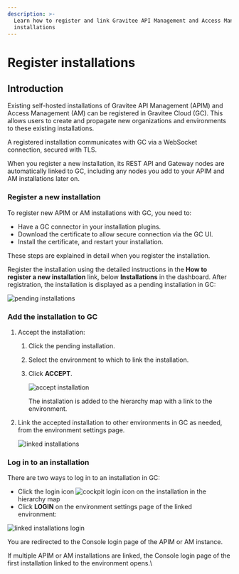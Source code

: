 ```yaml
---
description: >-
  Learn how to register and link Gravitee API Management and Access Management
  installations
---
```


# Register installations

## Introduction

Existing self-hosted installations of Gravitee API Management (APIM) and Access Management (AM) can be registered in Gravitee Cloud (GC). This allows users to create and propagate new organizations and environments to these existing installations.

A registered installation communicates with GC via a WebSocket connection, secured with TLS.

When you register a new installation, its REST API and Gateway nodes are automatically linked to GC, including any nodes you add to your APIM and AM installations later on.

### Register a new installation

To register new APIM or AM installations with GC, you need to:

* Have a GC connector in your installation plugins.
* Download the certificate to allow secure connection via the GC UI.
* Install the certificate, and restart your installation.

These steps are explained in detail when you register the installation.

Register the installation using the detailed instructions in the **How to register a new installation** link, below **Installations** in the dashboard. After registration, the installation is displayed as a pending installation in GC:

![pending installations](https://docs.gravitee.io/images/cockpit/pending-installations.png)

### Add the installation to GC

1. Accept the installation:
   1. Click the pending installation.
   2. Select the environment to which to link the installation.
   3.  Click **ACCEPT**.

       ![accept installation](https://docs.gravitee.io/images/cockpit/accept-installation.png)

       The installation is added to the hierarchy map with a link to the environment.
2.  Link the accepted installation to other environments in GC as needed, from the environment settings page.

    ![linked installations](https://docs.gravitee.io/images/cockpit/linked-installations.png)

### Log in to an installation

There are two ways to log in to an installation in GC:

* Click the login icon ![cockpit login icon](https://docs.gravitee.io/images/icons/cockpit-login-icon.png) on the installation in the hierarchy map
* Click **LOGIN** on the environment settings page of the linked environment:

![linked installations login](https://docs.gravitee.io/images/cockpit/linked-installations-login.png)

You are redirected to the Console login page of the APIM or AM instance.

If multiple APIM or AM installations are linked, the Console login page of the first installation linked to the environment opens.\
